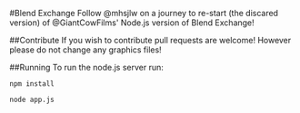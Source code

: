 #Blend Exchange
Follow @mhsjlw on a journey to re-start (the discared version) of @GiantCowFilms' Node.js version of Blend Exchange!

##Contribute
If you wish to contribute pull requests are welcome! However please do not change any graphics files!

##Running
To run the node.js server run:

`npm install`

`node app.js`

